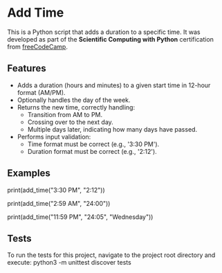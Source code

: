 # Add Time

This is a Python script that adds a duration to a specific time.
It was developed as part of the **Scientific Computing with Python** certification from [freeCodeCamp](https://www.freecodecamp.org/).

## Features
- Adds a duration (hours and minutes) to a given start time in 12-hour format (AM/PM).
- Optionally handles the day of the week.
- Returns the new time, correctly handling:
  - Transition from AM to PM.
  - Crossing over to the next day.
  - Multiple days later, indicating how many days have passed.
- Performs input validation:
  - Time format must be correct (e.g., '3:30 PM').
  - Duration format must be correct (e.g., '2:12').

## Examples

print(add_time("3:30 PM", "2:12"))

print(add_time("2:59 AM", "24:00"))

print(add_time("11:59 PM", "24:05", "Wednesday"))

## Tests
To run the tests for this project, navigate to the project root directory and execute:
python3 -m unittest discover tests
